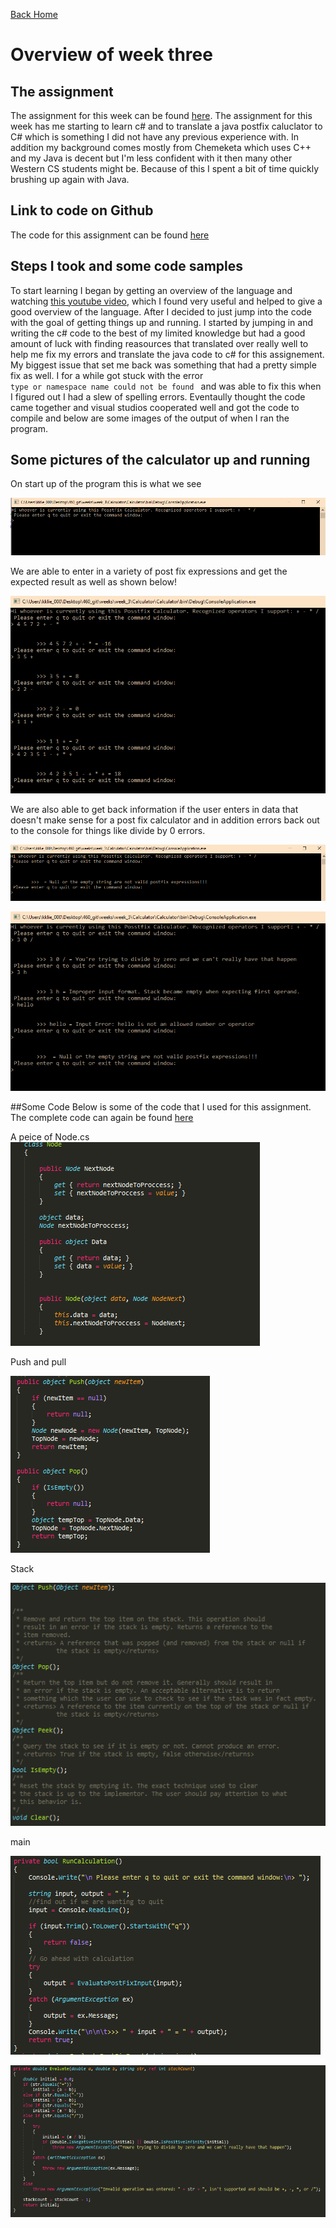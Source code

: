 
<a href="../../index.html" class="btn btn-primary btl-md" role="button">Back Home </a>

# Overview of week three



## The assignment
The assignment for this week can be found [here](http://www.wou.edu/~morses/classes/cs46x/assignments/HW3.html). The assignment for this week has me starting to learn c# and to translate a java postfix caluclator to C# which is something I did not have any previous experience with. In addition my background comes mostly from Chemeketa which uses C++ and my Java is decent but I'm less confident with it then many other Western CS students might be. Because of this I spent a bit of time quickly brushing up again with Java. 

## Link to code on Github
The code for this assignment can be found [here](https://github.com/kollklienstuber/460/tree/master/weeks/week_3) 

## Steps I took and some code samples
To start learning I began by getting an overview of the language and watching [this youtube video](https://www.youtube.com/watch?v=lisiwUZJXqQ), which I found very useful and helped to give a good overview of the language. After I decided to just jump into the code with the goal of getting things up and running. I started by jumping in and writing the c# code to the best of my limited knowledge but had a good amount of luck with finding reasources that translated over really well to help me fix my errors and translate the java code to c# for this assignement. My biggest issue that set me back was something that had a pretty simple fix as well. I for a while got stuck with the error <code> type or namespace name could not be found </code> and was able to fix this when I figured out I had a slew of spelling errors. Eventaully thought the code came together and visual studios cooperated well and got the code to compile and below are some images of the output of when I ran the program. 


## Some pictures of the calculator up and running
On start up of the program this is what we see

![wireframe](pics/one.PNG "main menu")

We are able to enter in a variety of post fix expressions and get the expected result as well as shown below!

![wireframe](pics/math.PNG "some math")




We are also able to get back information if the user enters in data that doesn't make sense for a post fix calculator and in addition errors back out to the console for things like divide by 0 errors.


![wireframe](pics/Null.PNG "null error")

![wireframe](pics/errors.PNG "some errors")

##Some Code 
Below is some of the code that I used for this assignment. The complete code can again be found [here](https://github.com/kollklienstuber/460/tree/master/weeks/week_3) 

A peice of Node.cs
![wireframe](pics/node.PNG "node")



Push and pull 


![wireframe](pics/pushPoo.PNG "push/pull")

Stack


![wireframe](pics/stackadt.PNG "push/pull")


main

![wireframe](pics/calc1.PNG "push/pull")


![wireframe](pics/calc2.PNG "push/pull")



